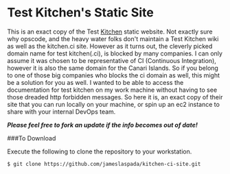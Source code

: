 # Test Kitchen's Static Site
This is an exact copy of the Test [Kitchen](http://kitchen.ci) static website. Not exactly sure why opscode, and the heavy water folks don't maintain a Test Kitchen wiki as well as the kitchen.ci site. However as it turns out, the cleverly picked domain name for test kitchen(.ci), is blocked by many companies. I can only assume it was chosen to be representative of CI (Continuous Integration), however it is also the same domain for the Canari Islands. So if you belong to one of those big companies who blocks the ci domain as well, this might be a solution for you as well. I wanted to be able to access the documentation for test kitchen on my work machine without having to see those dreaded http forbidden messages. So here it is, an exact copy of their site that you can run locally on your machine, or spin up an ec2 instance to share with your internal DevOps team. 

**_Please feel free to fork an update if the info becomes out of date!_**

###To Download

Execute the following to clone the repository to your workstation. 

    $ git clone https://github.com/jameslaspada/kitchen-ci-site.git